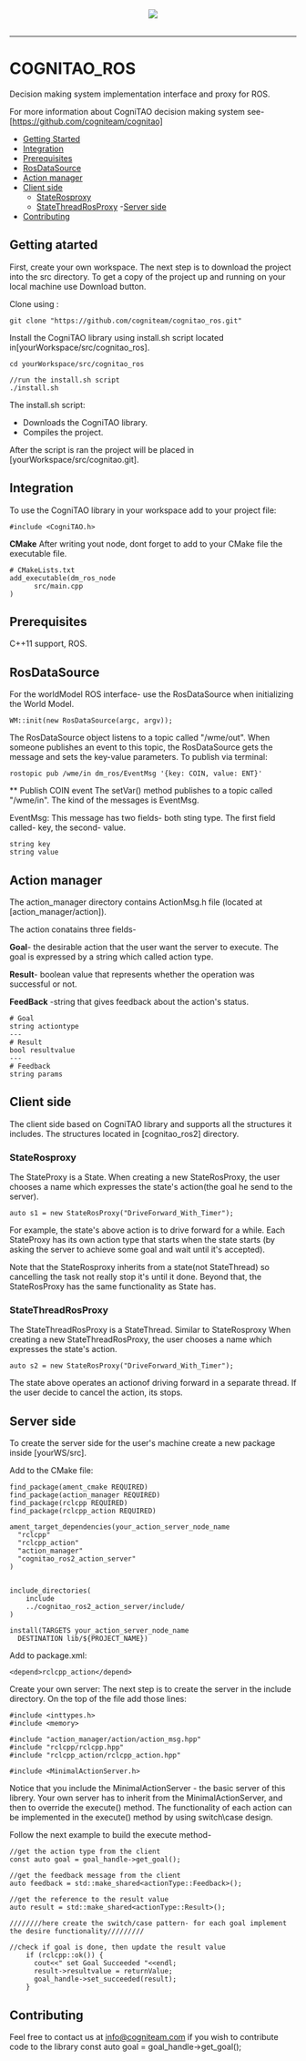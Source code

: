 <div align="center">
  <img src="/ros.jpeg"><br><br>
</div>

-----------------

# COGNITAO_ROS
Decision making system implementation interface and proxy for ROS.

For more information about CogniTAO decision making system see-[https://github.com/cogniteam/cognitao] 

- [Getting Started](#getting-started)
- [Integration](#integration)
- [Prerequisites](#prerequisites)
- [RosDataSource](#send\geT-events)
- [Action manager](#actionmanger)
- [Client side](#clientside)
    - [StateRosproxy](#staterosproxy)
    - [StateThreadRosProxy](#statethreadrosproxy) 
 -[Server side](#serverside)
- [Contributing](#contributing)
## Getting atarted
First, create your own workspace.
The next step is to download the project into the src directory.
To get a copy of the project up and running on your local machine use Download button.

Clone using :
```
git clone "https://github.com/cogniteam/cognitao_ros.git"
```

Install the CogniTAO library using install.sh script located in[yourWorkspace/src/cognitao_ros].
```
cd yourWorkspace/src/cognitao_ros

//run the install.sh script
./install.sh
```
The install.sh script:
- Downloads the CogniTAO library.
- Compiles the project.

After the script is ran the project will be placed in [yourWorkspace/src/cognitao.git].

## Integration

To use the CogniTAO library in your workspace add to your project file:
```
#include <CogniTAO.h>
```

**CMake**
After writing yout node, dont forget to add to your CMake file the executable file.
```
# CMakeLists.txt
add_executable(dm_ros_node
	  src/main.cpp		
)  
```
## Prerequisites
C++11 support, ROS.

## RosDataSource 
For the worldModel ROS interface- use the RosDataSource when initializing the World Model.
```
WM::init(new RosDataSource(argc, argv));
```

The RosDataSource object listens to a topic called "/wme/out".
When someone publishes an event to this topic, the RosDataSource gets the message and sets the key-value parameters.
To publish via terminal:
```
rostopic pub /wme/in dm_ros/EventMsg '{key: COIN, value: ENT}'
```
** Publish COIN event
The setVar() method publishes to a topic called "/wme/in".
The kind of the messages is EventMsg.

EventMsg:
This message has two fields- both sting type.
The first field called- key, the second- value.
```
string key
string value
```
## Action manager
The action_manager directory contains ActionMsg.h file (located at [action_manager/action]).

The action conatains three fields-

**Goal**- the desirable action that the user want the server to execute.
The goal is expressed by a string which called action type.

**Result**- boolean value that represents whether the operation was successful or not.

**FeedBack** -string that gives feedback about the action's status.
```
# Goal
string actiontype 
---
# Result
bool resultvalue
---
# Feedback
string params
```
## Client side
The client side based on CogniTAO library and supports all the structures it includes.
The structures located in [cognitao_ros2] directory.

### StateRosproxy
The StateProxy is a State.
When creating a new StateRosProxy, the user chooses a name which expresses the state's action(the goal he send to the server).

```
auto s1 = new StateRosProxy("DriveForward_With_Timer");
```
For example, the state's above action is to drive forward for a while.
Each StateProxy has its own action type that starts when the state starts
(by asking the  server to achieve some goal and wait until it's accepted).

Note that the StateRosproxy inherits from a state(not StateThread) so cancelling the task not really stop it's until it done.
Beyond that, the StateRosProxy has the same functionality as State has.

### StateThreadRosProxy
The StateThreadRosProxy is a StateThread.
Similar to StateRosproxy When creating a new StateThreadRosProxy, the user chooses a name which expresses the state's action.
```
auto s2 = new StateRosProxy("DriveForward_With_Timer");

```
The state above operates an actionof driving forward in a separate thread.
If the user decide to cancel the action, its stops.

## Server side
To create the server side for the user's machine create a new package inside [yourWS/src].


Add to the CMake file:
```
find_package(ament_cmake REQUIRED)
find_package(action_manager REQUIRED)
find_package(rclcpp REQUIRED)
find_package(rclcpp_action REQUIRED)

ament_target_dependencies(your_action_server_node_name
  "rclcpp"
  "rclcpp_action"
  "action_manager"
  "cognitao_ros2_action_server"
)


include_directories(
	include
	../cognitao_ros2_action_server/include/
)

install(TARGETS your_action_server_node_name
  DESTINATION lib/${PROJECT_NAME})
```
Add to package.xml:
```
<depend>rclcpp_action</depend>
```

Create your own server:
The next step is to create the server in the include directory.
On the top of the file add those lines:
```
#include <inttypes.h>
#include <memory>

#include "action_manager/action/action_msg.hpp"
#include "rclcpp/rclcpp.hpp"
#include "rclcpp_action/rclcpp_action.hpp"

#include <MinimalActionServer.h>
```
Notice that you include the MinimalActionServer - the basic server of this librery.
Your own server has to inherit from the MinimalActionServer, and then to override the execute() method.
The functionality of each action can be implemented in the execute() method by using switch\case design.

Follow the next example to build the execute method-
```
//get the action type from the client
const auto goal = goal_handle->get_goal();

//get the feedback message from the client
auto feedback = std::make_shared<actionType::Feedback>();

//get the reference to the result value
auto result = std::make_shared<actionType::Result>();

////////here create the switch/case pattern- for each goal implement the desire functionality/////////

//check if goal is done, then update the result value
    if (rclcpp::ok()) {
      cout<<" set Goal Succeeded "<<endl;
      result->resultvalue = returnValue;
      goal_handle->set_succeeded(result);
    }   
```
 
 

## Contributing

Feel free to contact us at info@cogniteam.com if you wish to contribute code to the library const auto goal = goal_handle->get_goal();

